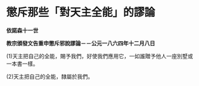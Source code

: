 # 懲斥那些「對天主全能」的謬論


**依諾森十一世**

**教宗頒發文告重申懲斥邪說謬論－－公元一八六四年十二月八日**





(1)天主把自己的全能，賜予我們，好使我們應用它，一如誰贈予他人一座別墅或一本書一樣。

(2)天主把自己的全能，隸屬於我們。


